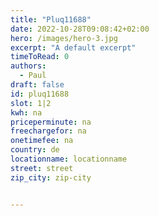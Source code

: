 ```yaml
---
title: "Pluq11688"
date: 2022-10-28T09:08:42+02:00
hero: /images/hero-3.jpg
excerpt: "A default excerpt"
timeToRead: 0
authors:
  - Paul
draft: false
id: pluq11688
slot: 1|2
kwh: na
priceperminute: na
freechargefor: na
onetimefee: na
country: de
locationname: locationname
street: street
zip_city: zip-city


---
```

